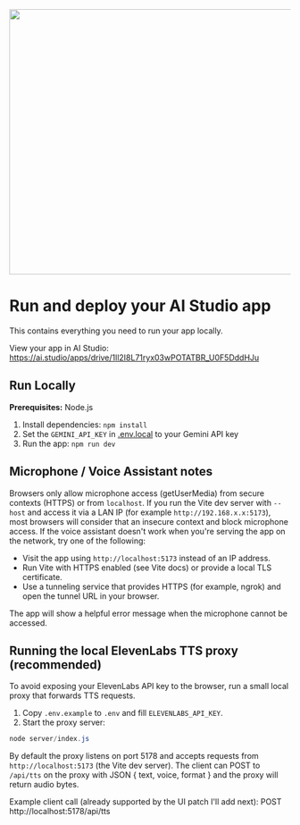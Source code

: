 <div align="center">
<img width="1200" height="475" alt="GHBanner" src="https://github.com/user-attachments/assets/0aa67016-6eaf-458a-adb2-6e31a0763ed6" />
</div>

# Run and deploy your AI Studio app

This contains everything you need to run your app locally.

View your app in AI Studio: https://ai.studio/apps/drive/1ll2I8L71ryx03wPOTATBR_U0F5DddHJu

## Run Locally

**Prerequisites:**  Node.js


1. Install dependencies:
   `npm install`
2. Set the `GEMINI_API_KEY` in [.env.local](.env.local) to your Gemini API key
3. Run the app:
   `npm run dev`

## Microphone / Voice Assistant notes

Browsers only allow microphone access (getUserMedia) from secure contexts (HTTPS) or from `localhost`. If you run the Vite dev server with `--host` and access it via a LAN IP (for example `http://192.168.x.x:5173`), most browsers will consider that an insecure context and block microphone access. If the voice assistant doesn't work when you're serving the app on the network, try one of the following:

- Visit the app using `http://localhost:5173` instead of an IP address.
- Run Vite with HTTPS enabled (see Vite docs) or provide a local TLS certificate.
- Use a tunneling service that provides HTTPS (for example, ngrok) and open the tunnel URL in your browser.

The app will show a helpful error message when the microphone cannot be accessed.

## Running the local ElevenLabs TTS proxy (recommended)

To avoid exposing your ElevenLabs API key to the browser, run a small local proxy that forwards TTS requests.

1. Copy `.env.example` to `.env` and fill `ELEVENLABS_API_KEY`.
2. Start the proxy server:

```powershell
node server/index.js
```

By default the proxy listens on port 5178 and accepts requests from `http://localhost:5173` (the Vite dev server). The client can POST to `/api/tts` on the proxy with JSON { text, voice, format } and the proxy will return audio bytes.

Example client call (already supported by the UI patch I'll add next): POST http://localhost:5178/api/tts

